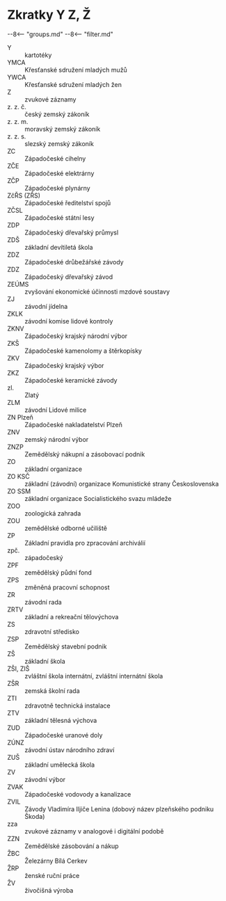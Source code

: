 # Zkratky Y Z, Ž

--8<-- "groups.md"
--8<-- "filter.md"


<dl class="abbr-list">

<dt>Y</dt>
		<dd>kartotéky</dd>
<dt>YMCA</dt>
		<dd>Křesťanské sdružení mladých mužů</dd>
<dt>YWCA</dt>
		<dd>Křesťanské sdružení mladých žen</dd>
<dt>Z</dt>
		<dd>zvukové záznamy</dd>
<dt>z. z. č.</dt>
		<dd>český zemský zákoník</dd>
<dt>z. z. m.</dt>
		<dd>moravský zemský zákoník</dd>
<dt>z. z. s.</dt>
		<dd>slezský zemský zákoník</dd>
<dt>ZC</dt>
		<dd>Západočeské cihelny</dd>
<dt>ZČE</dt>
		<dd>Západočeské elektrárny</dd>
<dt>ZČP</dt>
		<dd>Západočeské plynárny</dd>
<dt>ZčŘS (ZŘS)</dt>
		<dd>Západočeské ředitelství spojů</dd>
<dt>ZČSL</dt>
		<dd>Západočeské státní lesy</dd>
<dt>ZDP</dt>
		<dd>Západočeský dřevařský průmysl</dd>
<dt>ZDŠ</dt>
		<dd>základní devítiletá škola</dd>
<dt>ZDZ</dt>
		<dd>Západočeské drůbežářské závody</dd>
<dt>ZDZ</dt>
		<dd>Západočeský dřevařský závod</dd>
<dt>ZEÚMS</dt>
		<dd>zvyšování ekonomické účinnosti mzdové soustavy</dd>
<dt>ZJ</dt>
		<dd>závodní jídelna</dd>
<dt>ZKLK</dt>
		<dd>závodní komise lidové kontroly</dd>
<dt>ZKNV</dt>
		<dd>Západočeský krajský národní výbor</dd>
<dt>ZKŠ</dt>
		<dd>Západočeské kamenolomy a štěrkopísky</dd>
<dt>ZKV</dt>
		<dd>Západočeský krajský výbor</dd>
<dt>ZKZ</dt>
		<dd>Západočeské keramické závody</dd>
<dt>zl.</dt>
		<dd>Zlatý</dd>
<dt>ZLM</dt>
		<dd>závodní Lidové milice</dd>
<dt>ZN Plzeň</dt>
		<dd>Západočeské nakladatelství Plzeň</dd>
<dt>ZNV</dt>
		<dd>zemský národní výbor</dd>
<dt>ZNZP</dt>
		<dd>Zemědělský nákupní a zásobovací podnik</dd>
<dt>ZO</dt>
		<dd>základní organizace</dd>
<dt>ZO KSČ</dt>
		<dd>základní (závodní) organizace Komunistické strany Československa</dd>
<dt>ZO SSM</dt>
		<dd>základní organizace Socialistického svazu mládeže</dd>
<dt>ZOO</dt>
		<dd>zoologická zahrada</dd>
<dt>ZOU</dt>
		<dd>zemědělské odborné učiliště</dd>
<dt>ZP</dt>
		<dd>Základní pravidla pro zpracování archiválií</dd>
<dt>zpč.</dt>
		<dd>západočeský</dd>
<dt>ZPF</dt>
		<dd>zemědělský půdní fond</dd>
<dt>ZPS</dt>
		<dd>změněná pracovní schopnost</dd>
<dt>ZR</dt>
		<dd>závodní rada</dd>
<dt>ZRTV</dt>
		<dd>základní a rekreační tělovýchova</dd>
<dt>ZS</dt>
		<dd>zdravotní středisko</dd>
<dt>ZSP</dt>
		<dd>Zemědělský stavební podnik</dd>
<dt>ZŠ</dt>
		<dd>základní škola</dd>
<dt>ZŠI, ZIŠ</dt>
		<dd>zvláštní škola internátní, zvláštní internátní škola</dd>
<dt>ZŠR</dt>
		<dd>zemská školní rada</dd>
<dt>ZTI</dt>
		<dd>zdravotně technická instalace</dd>
<dt>ZTV</dt>
		<dd>základní tělesná výchova</dd>
<dt>ZUD</dt>
		<dd>Západočeské uranové doly</dd>
<dt>ZÚNZ</dt>
		<dd>závodní ústav národního zdraví</dd>
<dt>ZUŠ</dt>
		<dd>základní umělecká škola</dd>
<dt>ZV</dt>
		<dd>závodní výbor</dd>
<dt>ZVAK</dt>
		<dd>Západočeské vodovody a kanalizace</dd>
<dt>ZVIL</dt>
		<dd>Závody Vladimíra Iljiče Lenina (dobový název plzeňského podniku Škoda)</dd>
<dt>zza</dt>
		<dd>zvukové záznamy v analogové i digitální podobě</dd>
<dt>ZZN</dt>
		<dd>Zemědělské zásobování a nákup</dd>
<dt>ŽBC</dt>
		<dd>Železárny Bílá Cerkev</dd>
<dt>ŽRP</dt>
		<dd>ženské ruční práce</dd>
<dt>ŽV</dt>
		<dd>živočišná výroba</dd>
</dl>
